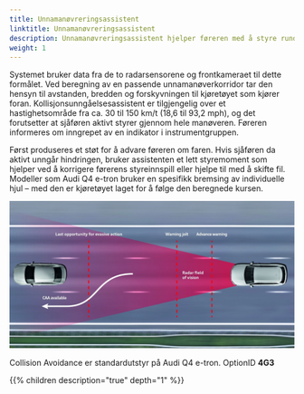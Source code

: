 ```yaml
---
title: Unnamanøvreringsassistent
linktitle: Unnamanøvreringsassistent
description: Unnamanøvreringsassistent hjelper føreren med å styre rundt en hindring i en kritisk situasjon.
weight: 1
---
```


Systemet bruker data fra de to radarsensorene og frontkameraet til dette formålet. Ved beregning av en passende unnamanøverkorridor tar den hensyn til avstanden, bredden og forskyvningen til kjøretøyet som kjører foran. Kollisjonsunngåelsesassistent er tilgjengelig over et hastighetsområde fra ca. 30 til 150 km/t (18,6 til 93,2 mph), og det forutsetter at sjåføren aktivt styrer gjennom hele manøveren. Føreren informeres om inngrepet av en indikator i instrumentgruppen.

Først produseres et støt for å advare føreren om faren. Hvis sjåføren da aktivt unngår hindringen, bruker assistenten et lett styremoment som hjelper ved å korrigere førerens styreinnspill eller hjelpe til med å skifte fil. Modeller som Audi Q4 e-tron bruker en spesifikk bremsing av individuelle hjul – med den er kjøretøyet laget for å følge den beregnede kursen.

![Collisionavoidance](collisionavoidance.jpg "Kollisjonsunngåelse")

Collision Avoidance er standardutstyr på Audi Q4 e-tron. OptionID **4G3**

{{% children description="true" depth="1" %}}
